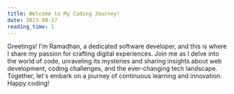 ```yaml
---
title: Welcome to My Coding Journey!
date: 2023-08-17
reading_time: 1
---
```


Greetings! I'm Ramadhan, a dedicated software developer, and this is where I share my passion for crafting digital experiences. Join me as I delve into the world of code, unraveling its mysteries and sharing insights about web development, coding challenges, and the ever-changing tech landscape. Together, let's embark on a journey of continuous learning and innovation. Happy coding!
